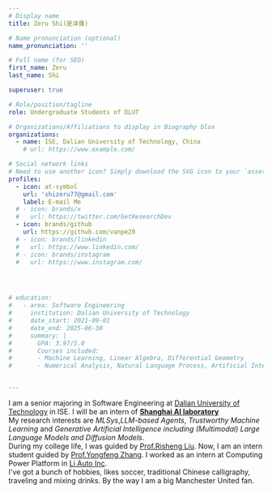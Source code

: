 ```yaml
---
# Display name
title: Zeru Shi(是泽儒)

# Name pronunciation (optional)
name_pronunciation: ''

# Full name (for SEO)
first_name: Zeru
last_name: Shi

superuser: true

# Role/position/tagline
role: Undergraduate Students of DLUT

# Organizations/Affiliations to display in Biography blox
organizations:
  - name: ISE, Dalian University of Technology, China
    # url: https://www.example.com/

# Social network links
# Need to use another icon? Simply download the SVG icon to your `assets/media/icons/` folder.
profiles:
  - icon: at-symbol
    url: 'shizeru77@gmail.com'
    label: E-mail Me
  # - icon: brands/x
  #   url: https://twitter.com/GetResearchDev
  - icon: brands/github
    url: https://github.com/vanpe20
  # - icon: brands/linkedin
  #   url: https://www.linkedin.com/
  # - icon: brands/instagram
  #   url: https://www.instagram.com/




# education:
#   - area: Software Engineering
#     institution: Dalian University of Technology
#     date_start: 2021-09-01
#     date_end: 2025-06-30
#     summary: |
#       GPA: 3.97/5.0   
#       Courses included:
#       - Machine Learning, Linear Algebra, Differential Geometry
#       - Numerical Analysis, Natural Language Process, Artificial Intelligence


---
```


I am a senior majoring in Software Engineering at [Dalian University of Technology](https://www.dlut.edu.cn/) in ISE. I will be an intern of [**Shanghai AI laboratory**](https://www.shlab.org.cn/)  
My research interests are *MLSys*,*LLM-based Agents*, *Trustworthy Machine Learning* and *Generative Artificial Intelligence including (Multimodal) Large Language Models and Diffusion Models*.  
During my college life, I was guided by [Prof.Risheng Liu](https://rsliu.tech/). Now, I am an intern student guided by [Prof.Yongfeng Zhang](https://yongfeng.me/). I worked as an intern at Computing Power Platform in [Li Auto Inc](https://www.lixiang.com/#li).  
I've got a bunch of hobbies, likes soccer, traditional Chinese calligraphy, traveling and mixing drinks. By the way I am a big Manchester United fan.  



